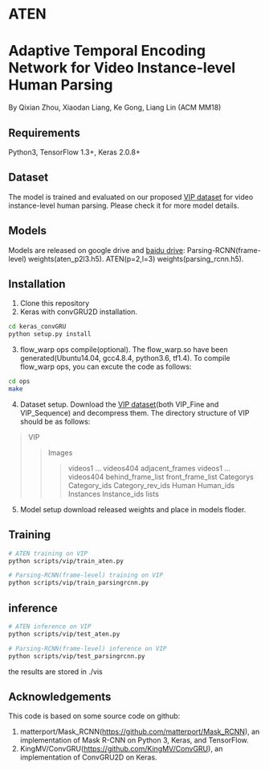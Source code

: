 # ATEN
# Adaptive Temporal Encoding Network for Video Instance-level Human Parsing
By Qixian Zhou, Xiaodan Liang, Ke Gong, Liang Lin (ACM MM18)

## Requirements
Python3, TensorFlow 1.3+, Keras 2.0.8+

## Dataset
The model is trained and evaluated on our proposed [VIP dataset](http://sysu-hcp.net/lip/video_parsing.php) for video instance-level human parsing. Please check it for more model details.

## Models
Models are released on google drive and [baidu drive](https://pan.baidu.com/s/1tZfm3Prvzn47cZi5RZ-lNw):
Parsing-RCNN(frame-level) weights(aten_p2l3.h5).
ATEN(p=2,l=3) weights(parsing_rcnn.h5).

## Installation
1. Clone this repository
2. Keras with convGRU2D installation.
```Bash
cd keras_convGRU
python setup.py install
```
3. flow_warp ops compile(optional). The flow_warp.so have been generated(Ubuntu14.04, gcc4.8.4, python3.6, tf1.4). To compile flow_warp ops, you can excute the code as follows:
```Bash
cd ops
make
```
4. Dataset setup. Download the [VIP dataset](http://sysu-hcp.net/lip/video_parsing.php)(both VIP_Fine and VIP_Sequence) and decompress them. The directory structure of VIP should be as follows:
>VIP
>>Images
>>>videos1
>>>...
>>>videos404
>>adjacent_frames
>>>videos1
>>>...
>>>videos404
>>behind_frame_list
>>front_frame_list
>>Categorys
>>Category_ids
>>Category_rev_ids
>>Human
>>Human_ids
>>Instances
>>Instance_ids
>>lists

5. Model setup
download released weights and place in models floder.

## Training
```Bash
# ATEN training on VIP
python scripts/vip/train_aten.py

# Parsing-RCNN(frame-level) training on VIP
python scripts/vip/train_parsingrcnn.py
```

## inference
```Bash
# ATEN inference on VIP
python scripts/vip/test_aten.py

# Parsing-RCNN(frame-level) inference on VIP
python scripts/vip/test_parsingrcnn.py
```
the results are stored in ./vis

## Acknowledgements
This code is based on some source code on github:
1. matterport/Mask_RCNN(https://github.com/matterport/Mask_RCNN), an implementation of Mask R-CNN on Python 3, Keras, and TensorFlow. 
2. KingMV/ConvGRU(https://github.com/KingMV/ConvGRU), an implementation of ConvGRU2D on Keras.
